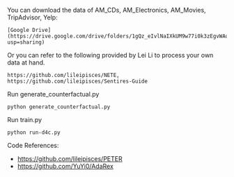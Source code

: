 You can download the data of AM_CDs, AM_Electronics, AM_Movies, TripAdvisor, Yelp:

    [Google Drive](https://drive.google.com/drive/folders/1gQz_eIvlNaIXkUM9w77i0k3zEgvWAo6Y?usp=sharing)

Or you can refer to the following provided by Lei Li to process your own data at hand. 

    https://github.com/lileipisces/NETE,  https://github.com/lileipisces/Sentires-Guide 




Run generate_counterfactual.py

    python generate_counterfactual.py

Run train.py
 
    python run-d4c.py


Code References: 
  - https://github.com/lileipisces/PETER
  - https://github.com/YuYi0/AdaRex
